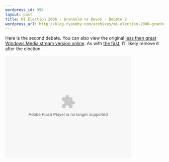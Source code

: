 ```yaml
--- 
wordpress_id: 390
layout: post
title: MI Election 2006 - Granholm vs Devos - Debate 2
wordpress_url: http://blog.ryaneby.com/archives/mi-election-2006-granholm-vs-devos-debate-2/
---
```

Here is the second debate. You can also view the original <a href="http://video.woodtv.com/index.php?video_id=4484">less then great Windows Media stream version online</a>. As with <a href="http://blog.ryaneby.com/archives/mi-election-2006-granholm-vs-devos-debate-1/">the first</a>, I'll likely remove it after the election.

<embed style="width:400px; height:326px;" id="VideoPlayback" type="application/x-shockwave-flash" src="http://video.google.com/googleplayer.swf?docId=-4336090904753718210&hl=en" flashvars=""> </embed>
